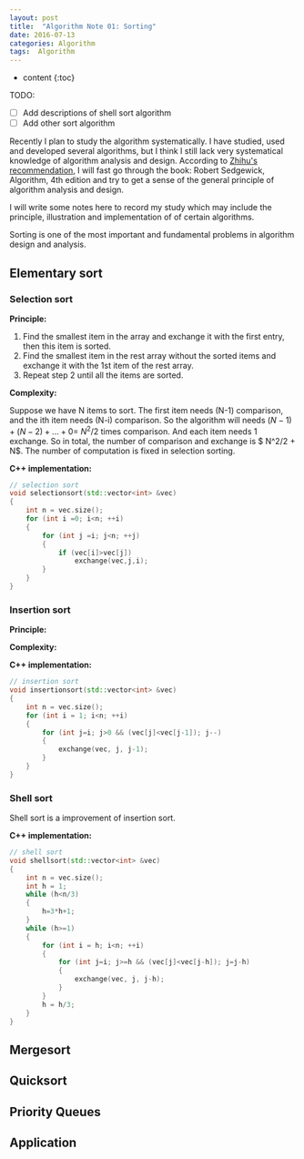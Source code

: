 ```yaml
---
layout: post
title:  "Algorithm Note 01: Sorting"
date: 2016-07-13
categories: Algorithm
tags:  Algorithm
---
```


* content
{:toc}

TODO: 

- [ ] Add descriptions of shell sort algorithm
- [ ] Add other sort algorithm

Recently I plan to study the algorithm systematically. I have studied, used and developed several algorithms, but I think I still lack very systematical knowledge of algorithm analysis
and design. According to [Zhihu's recommendation], I will fast go through the book: Robert Sedgewick, Algorithm, 4th edition and try to get a sense of the general principle of algorithm analysis and design. 

I will write some notes here to record my study which may include the principle, illustration and implementation of of certain algorithms.

Sorting is one of the most important and fundamental problems in algorithm design and analysis.


## Elementary sort

### Selection sort

**Principle:**

1. Find the smallest item in the array and exchange it with the first entry, then this item is sorted.
2. Find the smallest item in the rest array without the sorted items and exchange it with the 1st item of the rest array.
3. Repeat step 2 until all the items are sorted.

**Complexity:**

Suppose we have N items to sort. The first item needs (N-1) comparison, and the ith item needs (N-i) comparison. So the algorithm will needs $(N-1)+(N-2)+...+0 = ~N^2/2$ times comparison. And each item needs 1 exchange. So in total, the number of comparison and exchange is $ N^2/2 + N$. The number of computation is fixed in selection sorting.

**C++ implementation:**

```cpp
// selection sort
void selectionsort(std::vector<int> &vec)
{
    int n = vec.size();
    for (int i =0; i<n; ++i)
    {
        for (int j =i; j<n; ++j) 
        {
            if (vec[i]>vec[j])
                exchange(vec,j,i);                
        }
    }
}
```

### Insertion sort

**Principle:**

**Complexity:**

**C++ implementation:**

```cpp
// insertion sort
void insertionsort(std::vector<int> &vec)
{
    int n = vec.size();
    for (int i = 1; i<n; ++i)
    {
        for (int j=i; j>0 && (vec[j]<vec[j-1]); j--)
        {
            exchange(vec, j, j-1);        
        }
    }
}
```

### Shell sort
Shell sort is a improvement of insertion sort.

**C++ implementation:**

```cpp
// shell sort
void shellsort(std::vector<int> &vec)
{
    int n = vec.size();
    int h = 1;
    while (h<n/3)
    {
        h=3*h+1;
    }       
    while (h>=1)
    {
        for (int i = h; i<n; ++i)
        {
            for (int j=i; j>=h && (vec[j]<vec[j-h]); j=j-h)
            {
                exchange(vec, j, j-h);            
            }        
        }    
        h = h/3;
    }
}
```

## Mergesort

## Quicksort

## Priority Queues

## Application

[Zhihu's recommendation]: http://www.zhihu.com/question/19981544
